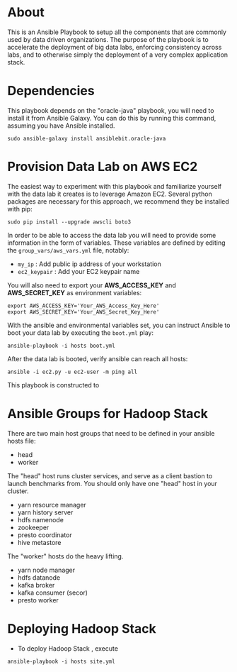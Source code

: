 # About

This is an Ansible Playbook to setup all the components that are commonly used
by data driven organizations. The purpose of the playbook is to accelerate the
deployment of big data labs, enforcing consistency across labs, and to
otherwise simply the deployment of a very complex application stack.

# Dependencies

This playbook depends on the "oracle-java" playbook, you will need to install
it from Ansible Galaxy. You can do this by running this command, assuming you
have Ansible installed.

```sudo ansible-galaxy install ansiblebit.oracle-java```

# Provision Data Lab on AWS EC2

The easiest way to experiment with this playbook and familiarize yourself with
the data lab it creates is to leverage Amazon EC2. Several python packages are
necessary for this approach, we recommend they be installed with pip:

```sudo pip install --upgrade awscli boto3```

In order to be able to access the data lab you will need to provide some
information in the form of variables. These variables are defined by editing
the ``group_vars/aws_vars.yml`` file, notably:

   - ``my_ip`` : Add public ip address of your workstation
   - ``ec2_keypair`` : Add your EC2 keypair name

You will also need to export your **AWS_ACCESS_KEY** and **AWS_SECRET_KEY** as
environment variables:

```
export AWS_ACCESS_KEY='Your_AWS_Access_Key_Here'
export AWS_SECRET_KEY='Your_AWS_Secret_Key_Here'
```

With the ansible and environmental variables set, you can instruct Ansible to
boot your data lab by executing the ``boot.yml`` play:

```ansible-playbook -i hosts boot.yml```

After the data lab is booted, verify ansible can reach all hosts:

```ansible -i ec2.py -u ec2-user -m ping all```

This playbook is constructed to 


# Ansible Groups for Hadoop Stack

There are two main host groups that need to be defined in your ansible hosts
file:

* head
* worker

The "head" host runs cluster services, and serve as a client bastion to launch
benchmarks from. You should only have one "head" host in your cluster.

* yarn resource manager
* yarn history server
* hdfs namenode
* zookeeper
* presto coordinator
* hive metastore

The "worker" hosts do the heavy lifting.

* yarn node manager
* hdfs datanode
* kafka broker
* kafka consumer (secor)
* presto worker

# Deploying Hadoop Stack

- To deploy Hadoop Stack , execute

``ansible-playbook -i hosts site.yml``
